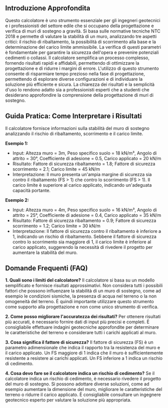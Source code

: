 ## Introduzione Approfondita
Questo calcolatore è uno strumento essenziale per gli ingegneri geotecnici e i professionisti del settore edile che si occupano della progettazione e verifica di muri di sostegno a gravità.  Si basa sulle normative tecniche NTC 2018 e permette di valutare la stabilità di un muro, analizzando tre aspetti critici: il rischio di ribaltamento, la possibilità di scorrimento alla base e la determinazione del carico limite ammissibile.  La verifica di questi parametri è fondamentale per garantire la sicurezza dell'opera e prevenire potenziali cedimenti o collassi.  Il calcolatore semplifica un processo complesso, fornendo risultati rapidi e affidabili, permettendo di ottimizzare la progettazione e di ridurre i margini di errore.  L'utilizzo di questo strumento consente di risparmiare tempo prezioso nella fase di progettazione, permettendo di esplorare diverse configurazioni e di individuare la soluzione più efficiente e sicura.  La chiarezza dei risultati e la semplicità d'uso lo rendono adatto sia a professionisti esperti che a studenti che desiderano approfondire la comprensione della progettazione di muri di sostegno.

## Guida Pratica: Come Interpretare i Risultati
Il calcolatore fornisce informazioni sulla stabilità del muro di sostegno analizzando il rischio di ribaltamento, scorrimento e il carico limite.

**Esempio 1:**
- Input: Altezza muro = 3m, Peso specifico suolo = 18 kN/m³, Angolo di attrito = 30°, Coefficiente di adesione = 0.5, Carico applicato = 20 kN/m
- Risultato: Fattore di sicurezza ribaltamento = 1.8; Fattore di sicurezza scorrimento = 2.1; Carico limite = 45 kN/m
- Interpretazione: Il muro presenta un'ampia margine di sicurezza sia contro il ribaltamento (FS > 1) che contro lo scorrimento (FS > 1). Il carico limite è superiore al carico applicato, indicando un'adeguata capacità portante.

**Esempio 2:**
- Input: Altezza muro = 4m, Peso specifico suolo = 16 kN/m³, Angolo di attrito = 25°, Coefficiente di adesione = 0.4, Carico applicato = 35 kN/m
- Risultato: Fattore di sicurezza ribaltamento = 0.9; Fattore di sicurezza scorrimento = 1.2; Carico limite = 30 kN/m
- Interpretazione: Il fattore di sicurezza contro il ribaltamento è inferiore a 1, indicando un rischio di ribaltamento.  Sebbene il fattore di sicurezza contro lo scorrimento sia maggiore di 1, il carico limite è inferiore al carico applicato, suggerendo la necessità di rivedere il progetto per aumentare la stabilità del muro.

## Domande Frequenti (FAQ)

**1. Quali sono i limiti del calcolatore?**
Il calcolatore si basa su un modello semplificato e fornisce risultati approssimativi.  Non considera tutti i possibili fattori che possono influenzare la stabilità di un muro di sostegno, come ad esempio le condizioni sismiche, la presenza di acqua nel terreno o la non omogeneità del terreno.  È quindi importante utilizzare questo strumento come supporto alla progettazione e non come unico strumento di verifica.

**2. Come posso migliorare l'accuratezza dei risultati?**
Per ottenere risultati più accurati, è necessario fornire dati di input più precisi e completi.  È consigliabile effettuare indagini geotecniche approfondite per determinare le caratteristiche del terreno e considerare tutti i carichi applicati al muro.

**3. Cosa significa il fattore di sicurezza?**
Il fattore di sicurezza (FS) è un parametro adimensionale che indica il rapporto tra la resistenza del muro e il carico applicato.  Un FS maggiore di 1 indica che il muro è sufficientemente resistente a resistere ai carichi applicati.  Un FS inferiore a 1 indica un rischio di cedimento.

**4. Cosa devo fare se il calcolatore indica un rischio di cedimento?**
Se il calcolatore indica un rischio di cedimento, è necessario rivedere il progetto del muro di sostegno.  Si possono adottare diverse soluzioni, come ad esempio aumentare la dimensione del muro, migliorare le caratteristiche del terreno o ridurre il carico applicato.  È consigliabile consultare un ingegnere geotecnico esperto per valutare la soluzione più appropriata.